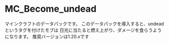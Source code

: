 # MC_Become_undead
マインクラフトのデータパックです。
このデータパックを導入すると、undeadというタグを付けたモブは
日光に当たると燃え上がり、ダメージを食らうようになります。
推奨バージョンは1.20.xです
